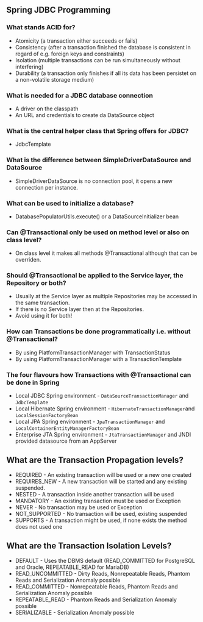 
## Spring JDBC Programming

### What stands ACID for?
* Atomicity (a transaction either succeeds or fails)
* Consistency (after a transaction finished the database is consistent in regard of e.g. foreign keys and constraints)
* Isolation (multiple transactions can be run simultaneously without interfering)
* Durability (a transaction only finishes if all its data has been persistet on a non-volatile storage medium)

### What is needed for a JDBC database connection
* A driver on the classpath
* An URL and credentials to create da DataSource object

### What is the central helper class that Spring offers for JDBC?
* JdbcTemplate

### What is the difference between SimpleDriverDataSource and DataSource
* SimpleDriverDataSource is no connection pool, it opens a new connection per instance.

### What can be used to initialize a database?
* DatabasePopulatorUtils.execute() or a DataSourceInitializer bean

### Can @Transactional only be used on method level or also on class level?
* On class level it makes all methods @Transactional although that can be overriden.

### Should @Transactional be applied to the Service layer, the Repository or both?
* Usually at the Service layer as multiple Repositories may be accessed in the same transaction.
* If there is no Service layer then at the Repositories.
* Avoid using it for both!

### How can Transactions be done programmatically i.e. without @Transactional?
* By using PlatformTransactionManager with TransactionStatus
* By using PlatformTransactionManager with a TransactionTemplate

### The four flavours how Transactions with @Transactional can be done in Spring
* Local JDBC Spring environment - `DataSourceTransactionManager` and `JdbcTemplate`
* Local Hibernate Spring environment - `HibernateTransactionManager`and `LocalSessionFactoryBean`
* Local JPA Spring environment - `JpaTransactionManager` and `LocalContainerEntityManagerFactoryBean`
* Enterprise JTA Spring environment - `JtaTransactionManager` and JNDI provided datasource from an AppServer

## What are the Transaction Propagation levels?
* REQUIRED - An existing transaction will be used or a new one created
* REQUIRES_NEW - A new transaction will be started and any existing suspended.
* NESTED - A transaction inside another transaction will be used
* MANDATORY - An existing transaction must be used or Exception
* NEVER - No transaction may be used or Exception
* NOT_SUPPORTED - No transaction will be used, existing suspended
* SUPPORTS - A transaction might be used, if none exists the method does not used one

## What are the Transaction Isolation Levels?
* DEFAULT - Uses the DBMS default (READ_COMMITTED for PostgreSQL and Oracle, REPEATABLE_READ for MariaDB)
* READ_UNCOMMITTED - Dirty Reads, Nonrepeatable Reads, Phantom Reads and Serialization Anomaly possible
* READ_COMMITTED - Nonrepeatable Reads, Phantom Reads and Serialization Anomaly possible
* REPEATABLE_READ - Phantom Reads and Serialization Anomaly possible
* SERIALIZABLE - Serialization Anomaly possible
